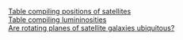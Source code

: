 [Table compiling positions of satellites](https://arxiv.org/pdf/1307.6210.pdf)    
[Table compiling lumininosities](http://arxiv.org/pdf/1401.1208v2.pdf)  
[Are rotating planes of satellite galaxies ubiquitous?](http://arxiv.org/abs/1505.05876)  
